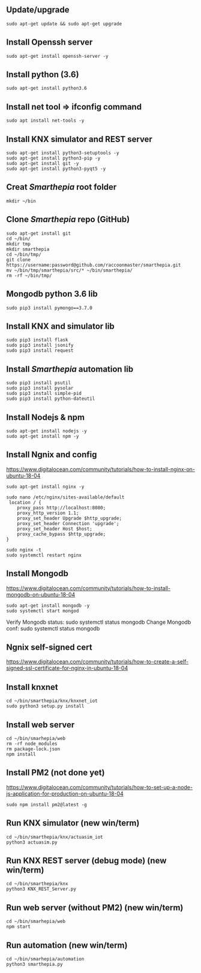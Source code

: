 
## Update/upgrade
 	sudo apt-get update && sudo apt-get upgrade

## Install Openssh server
 	sudo apt-get install openssh-server -y
	
## Install python (3.6)
	sudo apt-get install python3.6

## Install net tool => ifconfig command
	sudo apt install net-tools -y

## Install KNX simulator and REST server
	sudo apt-get install python3-setuptools -y
	sudo apt-get install python3-pip -y
	sudo apt-get install git -y
	sudo apt-get install python3-pyqt5 -y

## Creat *Smarthepia* root folder
	mkdir ~/bin

## Clone *Smarthepia* repo (GitHub)
	sudo apt-get install git
	cd ~/bin/
	mkdir tmp
	mkdir smarthepia
	cd ~/bin/tmp/
	git clone https://username:password@github.com/raccoonmaster/smarthepia.git
	mv ~/bin/tmp/smarthepia/src/* ~/bin/smarthepia/
	rm -rf ~/bin/tmp/
	
## Mongodb python 3.6 lib
	sudo pip3 install pymongo==3.7.0
	
## Install KNX and simulator lib
	sudo pip3 install flask
	sudo pip3 install jsonify
	sudo pip3 install request

## Install *Smarthepia* automation lib
	sudo pip3 install psutil
	sudo pip3 install pysolar
	sudo pip3 install simple-pid
	sudo pip3 install python-dateutil

## Install Nodejs & npm
	sudo apt-get install nodejs -y
	sudo apt-get install npm -y

## Install Ngnix and config
https://www.digitalocean.com/community/tutorials/how-to-install-nginx-on-ubuntu-18-04

	sudo apt-get install nginx -y

	sudo nano /etc/nginx/sites-available/default
	 location / {
        proxy_pass http://localhost:8080;
        proxy_http_version 1.1;
        proxy_set_header Upgrade $http_upgrade;
        proxy_set_header Connection 'upgrade';
        proxy_set_header Host $host;
        proxy_cache_bypass $http_upgrade;
    }

	sudo nginx -t
	sudo systemctl restart nginx

## Install Mongodb
https://www.digitalocean.com/community/tutorials/how-to-install-mongodb-on-ubuntu-18-04

	sudo apt-get install mongodb -y
	sudo systemctl start mongod
Verify Mongodb status:
	sudo systemctl status mongodb
Change Mongodb conf:
	sudo systemctl status mongodb
## Ngnix self-signed cert
https://www.digitalocean.com/community/tutorials/how-to-create-a-self-signed-ssl-certificate-for-nginx-in-ubuntu-18-04

## Install knxnet
	cd ~/bin/smarthepia/knx/knxnet_iot
	sudo python3 setup.py install
	
## Install web server
	cd ~/bin/smarhepia/web
	rm -rf node_modules
	rm package-lock.json
	npm install

## Install PM2 (not done yet)
https://www.digitalocean.com/community/tutorials/how-to-set-up-a-node-js-application-for-production-on-ubuntu-18-04
	
	sudo npm install pm2@latest -g

## Run KNX simulator (new win/term)
	cd ~/bin/smarthepia/knx/actuasim_iot
	python3 actuasim.py

## Run KNX REST server (debug mode) (new win/term)
	cd ~/bin/smarthepia/knx
	python3 KNX_REST_Server.py

## Run web server (without PM2) (new win/term)
	cd ~/bin/smarhepia/web
	npm start

## Run automation (new win/term)
	cd ~/bin/smarhepia/automation
	python3 smarthepia.py
